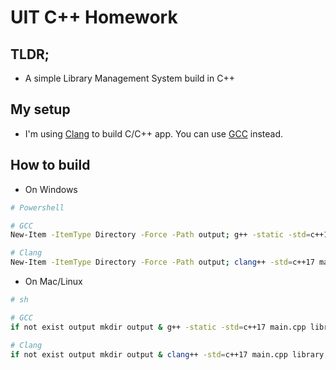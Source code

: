 # UIT C++ Homework

## TLDR;

- A simple Library Management System build in C++

## My setup

- I'm using [Clang](https://github.com/mstorsjo/llvm-mingw) to build C/C++ app. You can use [GCC](https://sourceforge.net/projects/mingw/) instead.

## How to build

- On Windows

```bash
# Powershell

# GCC
New-Item -ItemType Directory -Force -Path output; g++ -static -std=c++17 main.cpp library.cpp book.cpp user.cpp -o output\app.exe

# Clang
New-Item -ItemType Directory -Force -Path output; clang++ -std=c++17 main.cpp library.cpp book.cpp user.cpp -o output\app.exe
```

- On Mac/Linux

```bash
# sh

# GCC
if not exist output mkdir output & g++ -static -std=c++17 main.cpp library.cpp book.cpp user.cpp -o output\app.exe

# Clang
if not exist output mkdir output & clang++ -std=c++17 main.cpp library.cpp book.cpp user.cpp -o output\app.exe
```